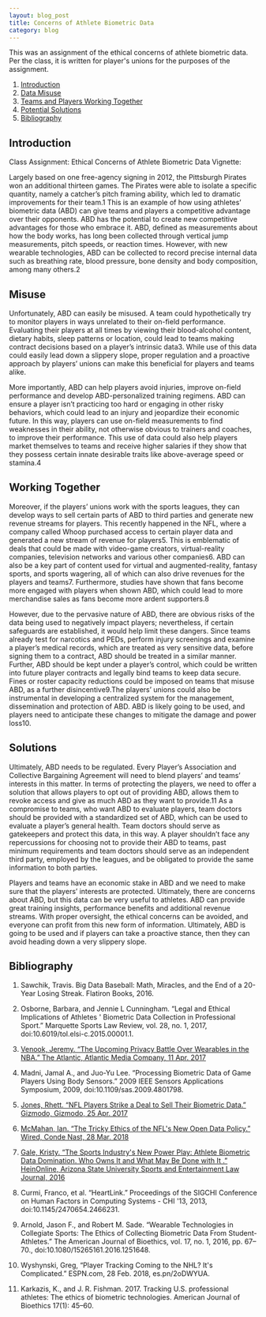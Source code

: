 ```yaml
---
layout: blog_post
title: Concerns of Athlete Biometric Data
category: blog
---
```


This was an assignment of the ethical concerns of athlete biometric data. Per the class, it is written for player's unions for the purposes of the assignment.



 
1. [Introduction](#introduction)
2. [Data Misuse](#misuse)
3. [Teams and Players Working Together](#together)
4. [Potential Solutions](#sols)
5. [Bibliography](#bibliography)

<a name="introduction"></a>

## Introduction

Class Assignment: Ethical Concerns of Athlete Biometric Data Vignette:

Largely based on one free-agency signing in 2012, the Pittsburgh Pirates won an additional thirteen games. The Pirates were able to isolate a specific quantity, namely a catcher’s pitch framing ability, which led to dramatic improvements for their team.1   This is an example of how using athletes’ biometric data (ABD) can give teams and players a competitive advantage over their opponents.  ABD has the potential to create new competitive advantages for those who embrace it. ABD, defined as measurements about how the body works, has long been collected through vertical jump measurements, pitch speeds, or reaction times. However, with new wearable technologies, ABD can be collected to record precise internal data such as breathing rate, blood pressure, bone density and body composition, among many others.2

<a name="misuse"></a>

## Misuse

Unfortunately, ABD can easily be misused. A team could hypothetically try to monitor players in ways unrelated to their on-field performance. Evaluating their players at all times by viewing their blood-alcohol content, dietary habits, sleep patterns or location, could lead to teams making contract decisions based on a player’s intrinsic data3. While use of this data could easily lead down a slippery slope, proper regulation and a proactive approach by players’ unions can make this beneficial for players and teams alike.

More importantly, ABD can help players avoid injuries, improve on-field performance and develop ABD-personalized training regimens. ABD can ensure a player isn’t practicing too hard or engaging in other risky behaviors, which could lead to an injury and jeopardize their economic future. In this way, players can use on-field measurements to find weaknesses in their ability, not otherwise obvious to trainers and coaches, to improve their performance. This use of data could also help players market themselves to teams and receive higher salaries if they show that they possess certain innate desirable traits like above-average speed or stamina.4

<a name="together"></a>

## Working Together

Moreover, if the players’ unions work with the sports leagues, they can develop ways to sell certain parts of ABD to third parties and generate new revenue streams for players. This recently happened in the NFL, where a company called Whoop purchased access to certain player data and generated a new stream of revenue for players5. This is emblematic of deals that could be made with video-game creators, virtual-reality companies, television networks and various other companies6. ABD can also be a key part of content used for virtual and augmented-reality, fantasy sports, and sports wagering, all of which can also drive revenues for the players and teams7. Furthermore, studies have shown that fans become more engaged with players when shown ABD, which could lead to more merchandise sales as fans become more ardent supporters.8

However, due to the pervasive nature of ABD, there are obvious risks of the data being used to negatively impact players; nevertheless, if certain safeguards are established, it would help limit these dangers. Since teams already test for narcotics and PEDs, perform injury screenings and examine a player’s medical records, which are treated as very sensitive data, before signing them to a contract, ABD should be treated in a similar manner. Further, ABD should be kept under a player’s control, which could be written into future player contracts and legally bind teams to keep data secure. Fines or roster capacity reductions could be imposed on teams that misuse ABD, as a further disincentive9.The players’ unions could also be instrumental in developing a centralized system for the management, dissemination and protection of ABD. ABD is likely going to be used, and players need to anticipate these changes to mitigate the damage and power loss10.

<a name="sols"></a>

## Solutions

Ultimately, ABD needs to be regulated. Every Player’s Association and Collective Bargaining Agreement will need to blend players’ and teams’ interests in this matter. In terms of protecting the players, we need to offer a solution that allows players to opt out of providing ABD, allows them to revoke access and give as much ABD as they want to provide.11 As a compromise to teams, who want ABD to evaluate players, team doctors should be provided with a standardized set of ABD, which can be used to evaluate a player’s general health. Team doctors should serve as gatekeepers and protect this data, in this way. A player shouldn’t face any repercussions for choosing not to provide their ABD to teams, past minimum requirements and team doctors should serve as an independent third party, employed by the leagues, and be obligated to provide the same information to both parties. 

Players and teams have an economic stake in ABD and we need to make sure that the players’ interests are protected. Ultimately, there are concerns about ABD, but this data can be very useful to athletes. ABD can provide great training insights, performance benefits and additional revenue streams. With proper oversight, the ethical concerns can be avoided, and everyone can profit from this new form of information. Ultimately, ABD is going to be used and if players can take a proactive stance, then they can avoid heading down a very slippery slope. 

<a name="bibliography"></a>

## Bibliography

1. Sawchik, Travis. Big Data Baseball: Math, Miracles, and the End of a 20-Year Losing Streak. Flatiron Books, 2016.
 
2. Osborne, Barbara, and Jennie L Cunningham. “Legal and Ethical Implications of Athletes ' Biometric Data Collection in Professional Sport.” Marquette Sports Law Review, vol. 28, no. 1, 2017, doi:10.6019/tol.elsi-c.2015.00001.1.

3. [Venook, Jeremy. “The Upcoming Privacy Battle Over Wearables in the NBA.” The Atlantic, Atlantic Media Company, 11 Apr. 2017](www.theatlantic.com/business/archive/2017/04/biometric-tracking-sports/522222/)
 
4. Madni, Jamal A., and Juo-Yu Lee. “Processing Biometric Data of Game Players Using Body Sensors.” 2009 IEEE Sensors Applications Symposium, 2009, doi:10.1109/sas.2009.4801798.
 
5. [Jones, Rhett. “NFL Players Strike a Deal to Sell Their Biometric Data.” Gizmodo, Gizmodo, 25 Apr. 2017](gizmodo.com/nfl-players-strike-a-deal-to-sell-their-biometric-data-1794616994/)
 
6. [McMahan, Ian. “The Tricky Ethics of the NFL's New Open Data Policy.” Wired, Conde Nast, 28 Mar. 2018](www.wired.com/story/the-tricky-ethics-of-the-nfls-new-open-data-policy/)
 
7. [Gale, Kristy. “The Sports Industry's New Power Play: Athlete Biometric Data Domination. Who Owns It and What May Be Done with It .” HeinOnline, Arizona State University Sports and Entertainment Law Journal, 2016](http://asuselj.org/wp-content/uploads/2017/02/The-Sports-Industrys-New-Power-Play-Athlete-Biometric-Data-Domination-Who-Owns-it-and-What-May-be-Done-with-It.pdf)
 
8. Curmi, Franco, et al. “HeartLink.” Proceedings of the SIGCHI Conference on Human Factors in Computing Systems - CHI '13, 2013, doi:10.1145/2470654.2466231.

9. Arnold, Jason F., and Robert M. Sade. “Wearable Technologies in Collegiate Sports: The Ethics of Collecting Biometric Data From Student-Athletes.” The American Journal of Bioethics, vol. 17, no. 1, 2016, pp. 67–70., doi:10.1080/15265161.2016.1251648.
 
10. Wyshynski, Greg, “Player Tracking Coming to the NHL? It's Complicated.” ESPN.com, 28 Feb. 2018, es.pn/2oDWYUA.
 
11. Karkazis, K., and J. R. Fishman. 2017. Tracking U.S. professional athletes: The ethics of biometric technologies. American Journal of Bioethics 17(1): 45–60.
